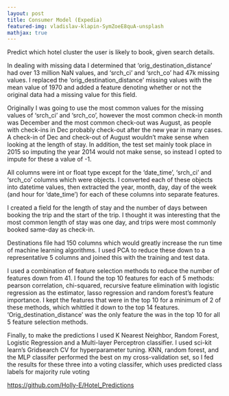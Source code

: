 ```yaml
---
layout: post
title: Consumer Model (Expedia)
featured-img: vladislav-klapin-SymZoeE8quA-unsplash
mathjax: true
---
```

Predict which hotel cluster the user is likely to book, given search details.

In dealing with missing data I determined that ‘orig_destination_distance’ had over 13 million
NaN values, and ‘srch_ci’ and ‘srch_co’ had 47k missing values. I replaced the
‘orig_destination_distance’ missing values with the mean value of 1970 and added a feature
denoting whether or not the original data had a missing value for this field.

Originally I was going to use the most common values for the missing values of ‘srch_ci’ and
‘srch_co’, however the most common check-in month was December and the most common
check-out was August, as people with check-ins in Dec probably check-out after the new year in
many cases. A check-in of Dec and check-out of August wouldn’t make sense when looking at
the length of stay. In addition, the test set mainly took place in 2015 so imputing the year 2014
would not make sense, so instead I opted to impute for these a value of -1.

All columns were int or float type except for the ‘date_time’, ‘srch_ci’ and ‘srch_co’ columns
which were objects. I converted each of these objects into datetime values, then extracted the
year, month, day, day of the week (and hour for ‘date_time’) for each of these columns into
separate features.

I created a field for the length of stay and the number of days between booking the trip and the
start of the trip. I thought it was interesting that the most common length of stay was one day,
and trips were most commonly booked same-day as check-in.

Destinations file had 150 columns which would greatly increase the run time of machine
learning algorithms. I used PCA to reduce these down to a representative 5 columns and joined
this with the training and test data.

I used a combination of feature selection methods to reduce the number of features down from 41.
I found the top 10 features for each of 5 methods: pearson correlation, chi-squared,
recursive feature elimination with logistic regression as the estimator, lasso regression and
random forest’s feature importance. I kept the features that were in the top 10 for a minimum of
2 of these methods, which whittled it down to the top 14 features. ‘Orig_destination_distance’
was the only feature the was in the top 10 for all 5 feature selection methods.

Finally, to make the predictions I used K Nearest Neighbor, Random Forest, Logistic Regression
and a Multi-layer Perceptron classifier. I used sci-kit learn’s Gridsearch CV for hyperparameter
tuning. KNN, random forest, and the MLP classifer performed the best on my cross-validation
set, so I fed the results for these three into a voting classifer, which uses predicted class labels
for majority rule voting

<https://github.com/Holly-E/Hotel_Predictions>